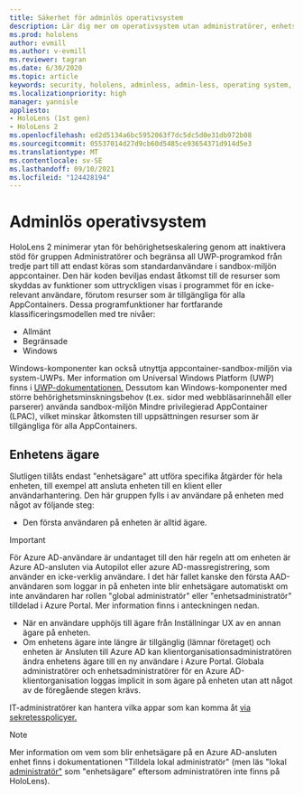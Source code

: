 ```yaml
---
title: Säkerhet för adminlös operativsystem
description: Lär dig mer om operativsystem utan administratörer, enhetsägare och säkerhet på HoloLens enheter med mixad verklighet.
ms.prod: hololens
author: evmill
ms.author: v-evmill
ms.reviewer: tagran
ms.date: 6/30/2020
ms.topic: article
keywords: security, hololens, adminless, admin-less, operating system, admin-less operating system, admin os, admin-less os, hololens 2, hololens2 security,
ms.localizationpriority: high
manager: yannisle
appliesto:
- HoloLens (1st gen)
- HoloLens 2
ms.openlocfilehash: ed2d5134a6bc5952063f7dc5dc5d0e31db972b08
ms.sourcegitcommit: 05537014d27d9cb60d5485ce93654371d914d5e3
ms.translationtype: MT
ms.contentlocale: sv-SE
ms.lasthandoff: 09/10/2021
ms.locfileid: "124428194"
---
```

# <a name="admin-less-operating-system"></a>Adminlös operativsystem

HoloLens 2 minimerar ytan för behörighetseskalering genom att inaktivera stöd för gruppen Administratörer och begränsa all UWP-programkod från tredje part till att endast köras som standardanvändare i sandbox-miljön appcontainer. Den här koden beviljas endast åtkomst till de resurser som skyddas av funktioner som uttryckligen visas i programmet för en icke-relevant användare, förutom resurser som är tillgängliga för alla AppContainers.
Dessa programfunktioner har fortfarande klassificeringsmodellen med tre nivåer:
  * Allmänt
  * Begränsade
  * Windows

Windows-komponenter kan också utnyttja appcontainer-sandbox-miljön via system-UWPs. Mer information om Universal Windows Platform (UWP) finns i [UWP-dokumentationen.](/windows/uwp/) Dessutom kan Windows-komponenter med större behörighetsminskningsbehov (t.ex. sidor med webbläsarinnehåll eller parserer) använda sandbox-miljön Mindre privilegierad AppContainer (LPAC), vilket minskar åtkomsten till uppsättningen resurser som är tillgängliga för alla AppContainers.

## <a name="device-owner"></a>Enhetens ägare

Slutligen tillåts endast "enhetsägare" att utföra specifika åtgärder för hela enheten, till exempel att ansluta enheten till en klient eller användarhantering. Den här gruppen fylls i av användare på enheten med något av följande steg:
  * Den första användaren på enheten är alltid ägare. 
> [!IMPORTANT]
>För Azure AD-användare är undantaget till den här regeln att om enheten är Azure AD-ansluten via Autopilot eller azure AD-massregistrering, som använder en icke-verklig användare. I det här fallet kanske den första AAD-användaren som loggar in på enheten inte blir enhetsägare automatiskt om inte användaren har rollen "global administratör" eller "enhetsadministratör" tilldelad i Azure Portal. Mer information finns i anteckningen nedan.  

  * När en användare upphöjs till ägare från Inställningar UX av en annan ägare på enheten.
  * Om enhetens ägare inte längre är tillgänglig (lämnar företaget) och enheten är Ansluten till Azure AD kan klientorganisationsadministratören ändra enhetens ägare till en ny användare i Azure Portal. Globala administratörer och enhetsadministratörer för en Azure AD-klientorganisation loggas implicit in som ägare på enheten utan att något av de föregående stegen krävs.  

 IT-administratörer kan hantera vilka appar som kan komma åt [via sekretesspolicyer.](/windows/client-management/mdm/policy-csp-privacy) 

> [!NOTE]
> Mer information om vem som blir enhetsägare på en Azure AD-ansluten enhet finns i dokumentationen "Tilldela lokal administratör" (men läs "lokal [administratör"](/azure/active-directory/devices/assign-local-admin) som "enhetsägare" eftersom administratören inte finns på HoloLens).